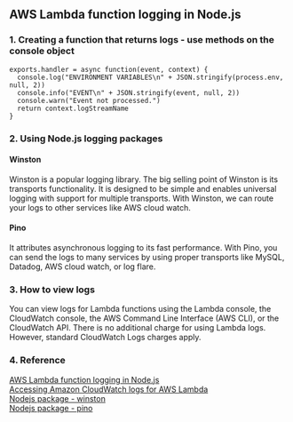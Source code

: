 ## AWS Lambda function logging in Node.js

### 1. Creating a function that returns logs - use methods on the console object

```
exports.handler = async function(event, context) {
  console.log("ENVIRONMENT VARIABLES\n" + JSON.stringify(process.env, null, 2))
  console.info("EVENT\n" + JSON.stringify(event, null, 2))
  console.warn("Event not processed.")
  return context.logStreamName
}
```

### 2. Using Node.js logging packages

#### Winston
Winston is a popular logging library. The big selling point of Winston is its transports functionality. It is designed to be simple and enables universal logging with support for multiple transports. With Winston, we can route your logs to other services like AWS cloud watch.

#### Pino
It attributes asynchronous logging to its fast performance. With Pino, you can send the logs to many services by using proper transports like MySQL, Datadog, AWS cloud watch, or log flare.

### 3. How to view logs

You can view logs for Lambda functions using the Lambda console, the CloudWatch console, the AWS Command Line Interface (AWS CLI), or the CloudWatch API. There is no additional charge for using Lambda logs.
</br> However, standard CloudWatch Logs charges apply. 

### 4. Reference

[AWS Lambda function logging in Node.js](https://docs.aws.amazon.com/lambda/latest/dg/nodejs-logging.html) </br>
[Accessing Amazon CloudWatch logs for AWS Lambda](https://docs.aws.amazon.com/lambda/latest/dg/monitoring-cloudwatchlogs.html) </br>
[Nodejs package - winston](https://www.npmjs.com/package/winston) </br>
[Nodejs package - pino](https://www.npmjs.com/package/pino) </br>
